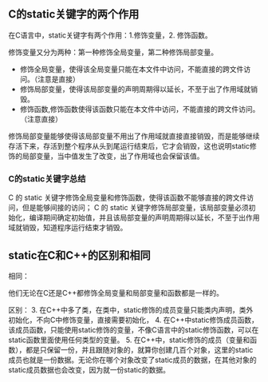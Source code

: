 


## C的static关键字的两个作用
在C语言中，static关键字有两个作用：1.修饰变量，2. 修饰函数。

修饰变量又分为两种：第一种修饰全局变量，第二种修饰局部变量。
- 修饰全局变量，使得该全局变量只能在本文件中访问，不能直接的跨文件访问。（注意是直接）
- 修饰局部变量，使得该局部变量的声明周期得以延长，不至于出了作用域就销毁。
- 修饰函数,修饰函数使得该函数只能在本文件中访问，不能直接的跨文件访问。（注意直接）


修饰局部变量能够使得该局部变量不用出了作用域就直接直接销毁，而是能够继续存活下来，存活到整个程序从头到尾运行结束后，它才会销毁，这也说明static修饰的局部变量，当中值发生了改变，出了作用域也会保留该值。

### C的static关键字总结
C 的 static 关键字修饰全局变量和修饰函数，使得该函数不能够直接的跨文件访问，但是能够间接的访问；
C 的 static 关键字修饰局部变量，该局部变量必须初始化，编译期间确定初始值，并且该局部变量的声明周期得以延长，不至于出作用域就销毁，知道程序运行结束才销毁。

## static在C和C++的区别和相同
相同：

他们无论在C还是C++都修饰全局变量和局部变量和函数都是一样的。

区别：
3. 在C++中多了类，在类中，static修饰的成员变量只能类内声明，类外初始化，不向C中修饰变量，直接需要初始化，
4. 在C++中static修饰成员函数，该成员函数，只能使用static修饰的变量，不像C语言中的static修饰函数，可以在static函数里面使用任何类型的变量。
5. 在C++中，static修饰的成员（变量和函数），都是只保留一份，并且跟随对象的，就算你创建几百个对象，这里的static成员也就是一份数据。无论你在哪个对象改变了static成员的数据，在其他对象的static成员数据也会改变，因为就一份static的数据。